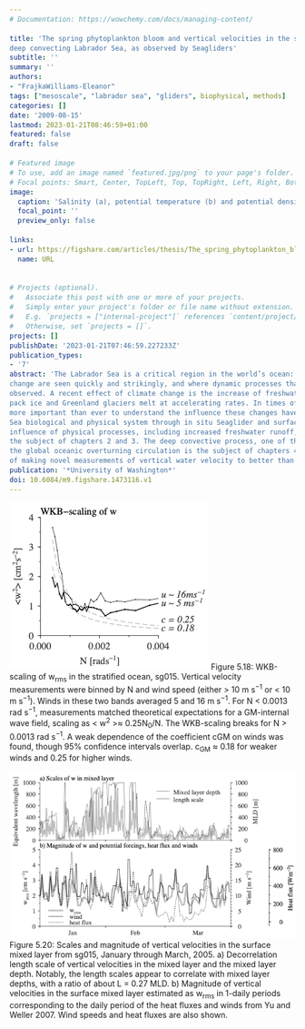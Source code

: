 ```yaml
---
# Documentation: https://wowchemy.com/docs/managing-content/

title: 'The spring phytoplankton bloom and vertical velocities in the stratified and
deep convecting Labrador Sea, as observed by Seagliders'
subtitle: ''
summary: ''
authors:
- "FrajkaWilliams-Eleanor"
tags: ["mesoscale", "labrador sea", "gliders", biophysical, methods]
categories: []
date: '2009-08-15'
lastmod: 2023-01-21T08:46:59+01:00
featured: false
draft: false

# Featured image
# To use, add an image named `featured.jpg/png` to your page's folder.
# Focal points: Smart, Center, TopLeft, Top, TopRight, Left, Right, BottomLeft, Bottom, BottomRight.
image:
  caption: 'Salinity (a), potential temperature (b) and potential density (σ1.5), and water depth (d) observed by sg014. '
  focal_point: ''
  preview_only: false

links:
- url: https://figshare.com/articles/thesis/The_spring_phytoplankton_bloom_and_vertical_velocities_in_the_stratified_and_deep_convecting_Labrador_Sea_as_observed_by_Seagliders/1473116
  name: URL


# Projects (optional).
#   Associate this post with one or more of your projects.
#   Simply enter your project's folder or file name without extension.
#   E.g. `projects = ["internal-project"]` references `content/project/deep-learning/index.md`.
#   Otherwise, set `projects = []`.
projects: []
publishDate: '2023-01-21T07:46:59.227233Z'
publication_types:
- '7'
abstract: 'The Labrador Sea is a critical region in the world’s ocean: a region where the effects of climate
change are seen quickly and strikingly, and where dynamic processes that affect climate change are
observed. A recent effect of climate change is the increase of freshwater to high latitudes, as Arctic
pack ice and Greenland glaciers melt at accelerating rates. In times of rapid climate change, it is
more important than ever to understand the influence these changes have on the status quo of ecosystems and physical processes. The focus of this thesis is to examine the current state of the Labrador
Sea biological and physical system through in situ Seaglider and surface satellite observations. The
influence of physical processes, including increased freshwater runoff, on the biological system is
the subject of chapters 2 and 3. The deep convective process, one of the downwelling branches of
the global oceanic overturning circulation is the subject of chapters 4 and 5. Seaglider is capable
of making novel measurements of vertical water velocity to better than 1 cm s^{−1} accuracy. Using these measurements along with hydrographic observations, we describe deep convection during the 2004-05 winter. Besides the scientific merits of the results shown here, this thesis also demonstrates the ability of Seaglider to observe bio-optical properties and vertical velocities, two relatively newer observations in the oceanography literature.'
publication: '*University of Washington*'
doi: 10.6084/m9.figshare.1473116.v1
---
```



![figure](featured1.png)
Figure 5.18: WKB-scaling of w<sub>rms</sub> in the stratified ocean, sg015. Vertical velocity measurements were binned by N and wind speed (either > 10 m s<sup>−1</sup> or < 10 m s<sup>−1</sup>). Winds in these two bands averaged 5 and 16 m s<sup>−1</sup>. For N < 0.0013 rad s<sup>−1</sup>, measurements matched theoretical expectations for a GM-internal wave field, scaling as < w<sup>2</sup> >≈ 0.25N<sub>0</sub>/N. The WKB-scaling breaks for N > 0.0013 rad s<sup>−1</sup>. A weak dependence of the coefficient cGM on winds was found, though 95% confidence intervals overlap. c<sub>GM</sub> ≈ 0.18 for weaker winds and 0.25 for higher winds.

![figure](featured2.png)
Figure 5.20: Scales and magnitude of vertical velocities in the surface mixed layer from sg015, January through March, 2005. a) Decorrelation length scale of vertical velocities in the mixed layer and the mixed layer depth. Notably, the length scales appear to correlate with mixed layer depths, with a ratio of about L = 0.27 MLD. b) Magnitude of vertical velocities in the surface mixed layer estimated as w<sub>rms</sub> in 1-daily periods corresponding to the daily period of the heat fluxes and winds from Yu and Weller 2007. Wind speeds and heat fluxes are also shown.